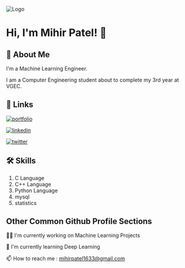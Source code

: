 
![Logo](https://github-readme-stats.vercel.app/api?username=Mihir76&&show_icons=true&title_color=ffffff&icon_color=bb2acf&text_color=daf7dc&bg_color=151515)


# Hi, I'm Mihir Patel! 👋


## 🚀 About Me
I'm a Machine Learning Engineer.

I am a Computer Engineering student about to complete my 3rd year at VGEC.

## 🔗 Links
[![portfolio](https://img.shields.io/badge/my_portfolio-000?style=for-the-badge&logo=ko-fi&logoColor=white)]()

[![linkedin](https://img.shields.io/badge/linkedin-0A66C2?style=for-the-badge&logo=linkedin&logoColor=white)]()

[![twitter](https://img.shields.io/badge/twitter-1DA1F2?style=for-the-badge&logo=twitter&logoColor=white)](https://twitter.com/Mihir_patel1633)


## 🛠 Skills
1. C Language
2. C++ Language
3. Python Language
4. mysql
5. statistics


## Other Common Github Profile Sections
👩‍💻 I'm currently working on Machine Learning Projects

🧠 I'm currently learning Deep Learning

📫 How to reach me : mihirpatel1633@gmail.com



